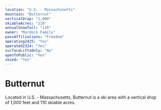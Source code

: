 ```yaml
---
location: "U.S. - Massachusetts"
mountain: "Butternut"
verticalDrop: "1,000"
skiableAcres: "110"
annualSnowfall: "110"
owner: "Murdock Family"
passAffiliations: "Freedom"
operating2425: "Yes"
operated2324: "Yes"
surfaceLiftsOnly: "No"
openToPublic: "Yes"
skied: "Yes"
---
```


# Butternut

Located in U.S. - Massachusetts, Butternut is a ski area with a vertical drop of 1,000 feet and 110 skiable acres.